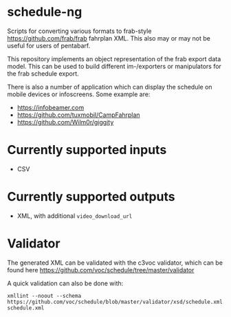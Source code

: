 # schedule-ng
Scripts for converting various formats to frab-style https://github.com/frab/frab fahrplan XML.
This also may or may not be useful for users of pentabarf.

This repository implements an object representation of the frab export data model.
This can be used to build different im-/exporters or manipulators for the frab schedule export.

There is also a number of application which can display the schedule on mobile devices or infoscreens.
Some example are:

* https://infobeamer.com
* https://github.com/tuxmobil/CampFahrplan
* https://github.com/Wilm0r/giggity

# Currently supported inputs
* CSV

# Currently supported outputs
* XML, with additional `video_download_url`

# Validator
The generated XML can be validated with the c3voc validator, which can be found here https://github.com/voc/schedule/tree/master/validator

A quick validation can also be done with:

```
xmllint --noout --schema https://github.com/voc/schedule/blob/master/validator/xsd/schedule.xml.xsd schedule.xml
```
